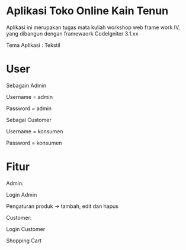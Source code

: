 # Aplikasi Toko Online Kain Tenun
Aplikasi ini merupakan tugas mata kuliah workshop web frame work IV, yang dibangun dengan framewaork CodeIgniter 3.1.xx

Tema Aplikasi : Tekstil

# User

Sebagain Admin

Username = admin 

Password = admin

Sebagai Customer

Username = konsumen

Password = konsumen

# Fitur

Admin:

Login Admin

Pengaturan produk -> tambah, edit dan hapus

Customer:

Login Customer

Shopping Cart

